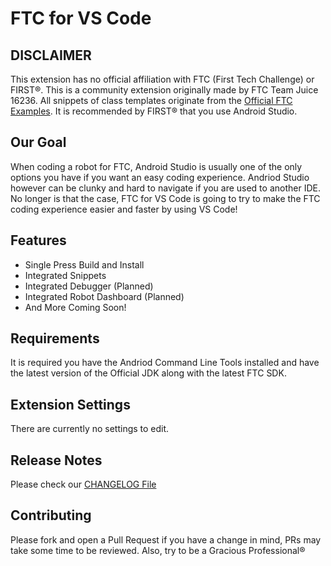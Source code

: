 # FTC for VS Code

## DISCLAIMER
This extension has no official affiliation with FTC (First Tech Challenge) or FIRST®. This is a community extension originally made by FTC Team Juice 16236. All snippets of class templates originate from the [Official FTC Examples](https://github.com/FIRST-Tech-Challenge/FtcRobotController/tree/master/FtcRobotController/src/main/java/org/firstinspires/ftc/robotcontroller/external/samples). It is recommended by FIRST® that you use Android Studio.

## Our Goal
When coding a robot for FTC, Android Studio is usually one of the only options you have if you want an easy coding experience. Andriod Studio however can be clunky and hard to navigate if you are used to another IDE. No longer is that the case, FTC for VS Code is going to try to make the FTC coding experience easier and faster by using VS Code!

## Features
- Single Press Build and Install
- Integrated Snippets
- Integrated Debugger (Planned)
- Integrated Robot Dashboard (Planned)
- And More Coming Soon!

## Requirements
It is required you have the Andriod Command Line Tools installed and have the latest version of the Official JDK along with the latest FTC SDK.

## Extension Settings
There are currently no settings to edit.

## Release Notes
Please check our [CHANGELOG File](./CHANGELOG.md)

## Contributing
Please fork and open a Pull Request if you have a change in mind, PRs may take some time to be reviewed. Also, try to be a Gracious Professional®
